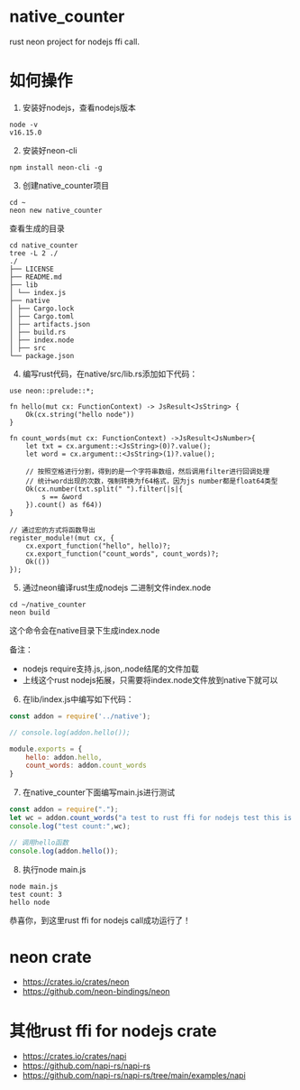 # native_counter

rust neon project for nodejs ffi call.

# 如何操作
1. 安装好nodejs，查看nodejs版本
```shell
node -v
v16.15.0
```
2. 安装好neon-cli
```shell
npm install neon-cli -g
```
3. 创建native_counter项目
```shell
cd ~
neon new native_counter
```
查看生成的目录
```shell
cd native_counter
tree -L 2 ./
./
├── LICENSE
├── README.md
├── lib
│ └── index.js
├── native
│ ├── Cargo.lock
│ ├── Cargo.toml
│ ├── artifacts.json
│ ├── build.rs
│ ├── index.node
│ ├── src
└── package.json
```
4. 编写rust代码，在native/src/lib.rs添加如下代码：
```shell
use neon::prelude::*;

fn hello(mut cx: FunctionContext) -> JsResult<JsString> {
    Ok(cx.string("hello node"))
}

fn count_words(mut cx: FunctionContext) ->JsResult<JsNumber>{
    let txt = cx.argument::<JsString>(0)?.value();
    let word = cx.argument::<JsString>(1)?.value();

    // 按照空格进行分割，得到的是一个字符串数组，然后调用filter进行回调处理
    // 统计word出现的次数，强制转换为f64格式，因为js number都是float64类型
    Ok(cx.number(txt.split(" ").filter(|s|{
        s == &word
    }).count() as f64))
}

// 通过宏的方式将函数导出
register_module!(mut cx, {
    cx.export_function("hello", hello)?;
    cx.export_function("count_words", count_words)?;
    Ok(())
});
```
5. 通过neon编译rust生成nodejs 二进制文件index.node
```shell
cd ~/native_counter
neon build
```
这个命令会在native目录下生成index.node

备注：
- nodejs require支持.js,.json,.node结尾的文件加载
- 上线这个rust nodejs拓展，只需要将index.node文件放到native下就可以
6. 在lib/index.js中编写如下代码：
```javascript
const addon = require('../native');

// console.log(addon.hello());

module.exports = {
    hello: addon.hello,
    count_words: addon.count_words
}
```
7. 在native_counter下面编写main.js进行测试
```javascript
const addon = require(".");
let wc = addon.count_words("a test to rust ffi for nodejs test this is test project","test");
console.log("test count:",wc);

// 调用hello函数
console.log(addon.hello());
```
8. 执行node main.js
```shell
node main.js
test count: 3
hello node
```
恭喜你，到这里rust ffi for nodejs call成功运行了！

# neon crate
- https://crates.io/crates/neon
- https://github.com/neon-bindings/neon

# 其他rust ffi for nodejs crate
- https://crates.io/crates/napi
- https://github.com/napi-rs/napi-rs
- https://github.com/napi-rs/napi-rs/tree/main/examples/napi
